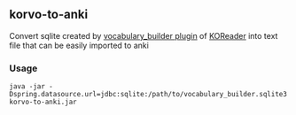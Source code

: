 ## korvo-to-anki

Convert sqlite created
by [vocabulary_builder plugin](https://github.com/koreader/koreader/wiki/Vocabulary-builder)
of [KOReader](https://github.com/koreader/koreader) into text file that can be easily
imported to anki

### Usage

`java -jar -Dspring.datasource.url=jdbc:sqlite:/path/to/vocabulary_builder.sqlite3 korvo-to-anki.jar `